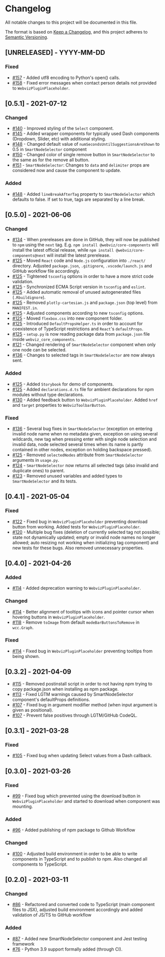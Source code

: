 # Changelog

All notable changes to this project will be documented in this file.

The format is based on [Keep a Changelog](https://keepachangelog.com/en/1.0.0/),
and this project adheres to [Semantic Versioning](https://semver.org/spec/v2.0.0.html).

## [UNRELEASED] - YYYY-MM-DD

### Fixed

-   [#157](https://github.com/equinor/webviz-core-components/pull/157) - Added utf8 encoding to Python's open() calls.
-   [#158](https://github.com/equinor/webviz-core-components/pull/158) - Fixed error messages when contact person details not provided to `WebvizPluginPlaceholder`.

## [0.5.1] - 2021-07-12

### Changed

-   [#140](https://github.com/equinor/webviz-core-components/pull/140) - Improved styling of the `Select` component.
-   [#145](https://github.com/equinor/webviz-core-components/pull/145) - Added wrapper components for typically used Dash components (Dropdown, Slider, etc) with additional styling.
-   [#148](https://github.com/equinor/webviz-core-components/pull/148) - Changed default value of `numSecondsUntilSuggestionsAreShown` to 0.5 in `SmartNodeSelector` component
-   [#150](https://github.com/equinor/webviz-core-components/pull/150) - Changed color of single remove button in `SmartNodeSelector` to the same as for the remove all button.
-   [#151](https://github.com/equinor/webviz-core-components/pull/151) - `SmartNodeSelector`: Changes to `data` and `delimiter` props are considered now and cause the component to update.

### Added

-   [#148](https://github.com/equinor/webviz-core-components/pull/148) - Added `lineBreakAfterTag` property to `SmartNodeSelector` which defaults to false. If set to true, tags are separated by a line break.

## [0.5.0] - 2021-06-06

### Changed

-   [#134](https://github.com/equinor/webviz-core-components/pull/134) - When prereleases are done in GitHub, they will now be published to `npm` using the `next` tag. E.g. `npm install @webviz/core-components` will install the latest official release, while `npm install @webviz/core-components@next` will install the
    latest prerelease.
-   [#125](https://github.com/equinor/webviz-core-components/pull/125) - Moved `React` code and `Node.js` configuration into `./react/` directory.
    Adjusted `package.json`, `.gitignore`, `.vscode/launch.js` and GitHub workflow file accordingly.
-   [#125](https://github.com/equinor/webviz-core-components/pull/125) - Tightened `tsconfig` options in order to have a more strict code validation.
-   [#125](https://github.com/equinor/webviz-core-components/pull/125) - Synchronized ECMA Script version in `tsconfig` and `eslint`.
-   [#125](https://github.com/equinor/webviz-core-components/pull/125) - Added automatic removal of unused autogenerated files (`.Rbuildignore`).
-   [#125](https://github.com/equinor/webviz-core-components/pull/125) - Removed `plotly-cartesian.js` and `package.json` (top level) from `MANIFEST.in`.
-   [#125](https://github.com/equinor/webviz-core-components/pull/125) - Adjusted components according to new `tsconfig` options.
-   [#125](https://github.com/equinor/webviz-core-components/pull/125) - Moved `flexbox.css` into new component folder.
-   [#125](https://github.com/equinor/webviz-core-components/pull/125) - Introduced `DefaultPropsHelper.ts` in order to account for coexistence of TypeScript restrictions and `React`'s `defaultProps`.
-   [#125](https://github.com/equinor/webviz-core-components/pull/125) - `setup.py` is now reading package data from `package.json` file inside `webviz_core_components`.
-   [#121](https://github.com/equinor/webviz-core-components/pull/121) - Changed rendering of `SmartNodeSelector` component when only one node can be selected.
-   [#136](https://github.com/equinor/webviz-core-components/pull/136) - Changes to selected tags in `SmartNodeSelector` are now always sent.

### Added

-   [#125](https://github.com/equinor/webviz-core-components/pull/125) - Added `Storybook` for demo of components.
-   [#125](https://github.com/equinor/webviz-core-components/pull/125) - Added `declarations.d.ts` file for ambient declarations for npm modules without type declarations.
-   [#130](https://github.com/equinor/webviz-core-components/pull/130) - Added feedback button to `WebvizPluginPlaceholder`. Added `href` and `target` properties to `WebvizToolbarButton`.

### Fixed

-   [#136](https://github.com/equinor/webviz-core-components/pull/136) - Several bug fixes in `SmartNodeSelector` (exception on entering invalid node name when no metadata given, exception on using several wildcards,
    new tag when pressing enter with single node selection and invalid data, node selected several times when its name is partly contained in other nodes, exception on holding backspace pressed).
-   [#125](https://github.com/equinor/webviz-core-components/pull/125) - Removed `selectedNodes` attribute from `SmartNodeSelector` arguments in `usage.py`.
-   [#124](https://github.com/equinor/webviz-core-components/pull/124) - `SmartNodeSelector` now returns all selected tags (also invalid and duplicate ones) to parent.
-   [#123](https://github.com/equinor/webviz-core-components/pull/123) - Removed unused variables and added types to `SmartNodeSelector` and its tests.

## [0.4.1] - 2021-05-04

### Fixed

-   [#122](https://github.com/equinor/webviz-core-components/pull/122) - Fixed bug in `WebvizPluginPlaceholder` preventing download button from working. Added tests for `WebvizPluginPlaceholder`.
-   [#120](https://github.com/equinor/webviz-core-components/pull/120) - Multiple bug fixes (deletion of currently selected tag not possible; state not dynamically updated;
    empty or invalid node names no longer allowed; auto resizing not working when initializing tag component) and new tests for these bugs. Also removed unnecessary properties.

## [0.4.0] - 2021-04-26

### Added

-   [#114](https://github.com/equinor/webviz-core-components/pull/114) - Added deprecation warning to `WebvizPluginPlaceholder`.

### Changed

-   [#114](https://github.com/equinor/webviz-core-components/pull/114) - Better alignment of tooltips with icons and pointer cursor when hovering buttons in `WebvizPluginPlaceholder`.
-   [#118](https://github.com/equinor/webviz-core-components/pull/118) - Remove `toImage` from default `modeBarButtonsToRemove` in `wcc.Graph`.

### Fixed

-   [#114](https://github.com/equinor/webviz-core-components/pull/114) - Fixed bug in `WebvizPluginPlaceholder` preventing tooltips from being shown.

## [0.3.2] - 2021-04-09

-   [#115](https://github.com/equinor/webviz-core-components/pull/115) - Removed postinstall script in order to not having npm trying to copy package.json when installing as npm package.
-   [#113](https://github.com/equinor/webviz-core-components/pull/113) - Fixed LGTM warnings caused by SmartNodeSelector component's defaultProps definitions.
-   [#107](https://github.com/equinor/webviz-core-components/pull/107) - Fixed bug in argument modifier method (when input argument is given as positional).
-   [#107](https://github.com/equinor/webviz-core-components/pull/107) - Prevent false positives through LGTM/GitHub CodeQL.

## [0.3.1] - 2021-03-28

### Fixed

-   [#105](https://github.com/equinor/webviz-core-components/pull/105) - Fixed bug when updating Select values from a Dash callback.

## [0.3.0] - 2021-03-26

### Fixed

-   [#99](https://github.com/equinor/webviz-core-components/pull/99) - Fixed bug which prevented using the download button in `WebvizPluginPlaceholder` and started to download when component was mounting.

### Added

-   [#96](https://github.com/equinor/webviz-core-components/pull/96) - Added publishing of npm package to Github Workflow

### Changed

-   [#100](https://github.com/equinor/webviz-core-components/pull/100) - Adjusted build environment in order to be able to write
    components in TypeScript and to publish to npm. Also changed all components to TypeScript.

## [0.2.0] - 2021-03-11

### Changed

-   [#86](https://github.com/equinor/webviz-core-components/pull/86) - Refactored and converted code to TypeScript (main component files to JSX), adjusted build environment accordingly and added validation of JS/TS to GitHub workflow

### Added

-   [#87](https://github.com/equinor/webviz-core-components/pull/87) - Added new SmartNodeSelector component and Jest testing framework
-   [#76](https://github.com/equinor/webviz-core-components/pull/76) - Python 3.9 support formally added (through CI).
